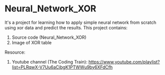 # Neural_Network_XOR

It's a project for learning how to apply simple neural network from scratch using xor data and predict the results. This project contains:

  1. Source code (Neural_Network_XOR)
  2. Image of XOR table

Resource:
  1. Youtube channel (The Coding Train): https://www.youtube.com/playlist?list=PLRqwX-V7Uu6aCibgK1PTWWu9by6XFdCfh
